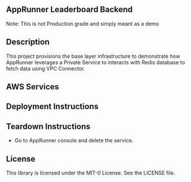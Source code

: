 ## AppRunner Leaderboard Backend
Note: This is not Production grade and simply meant as a demo


## Description

This project provisions the base layer infrastructure to demonstrate how AppRunner leverages a Private Service to interacts with Redis database to fetch data using VPC Connector.

## AWS Services

## Deployment Instructions


## Teardown Instructions
- Go to AppRunner console and delete the service.

## License

This library is licensed under the MIT-0 License. See the LICENSE file.


